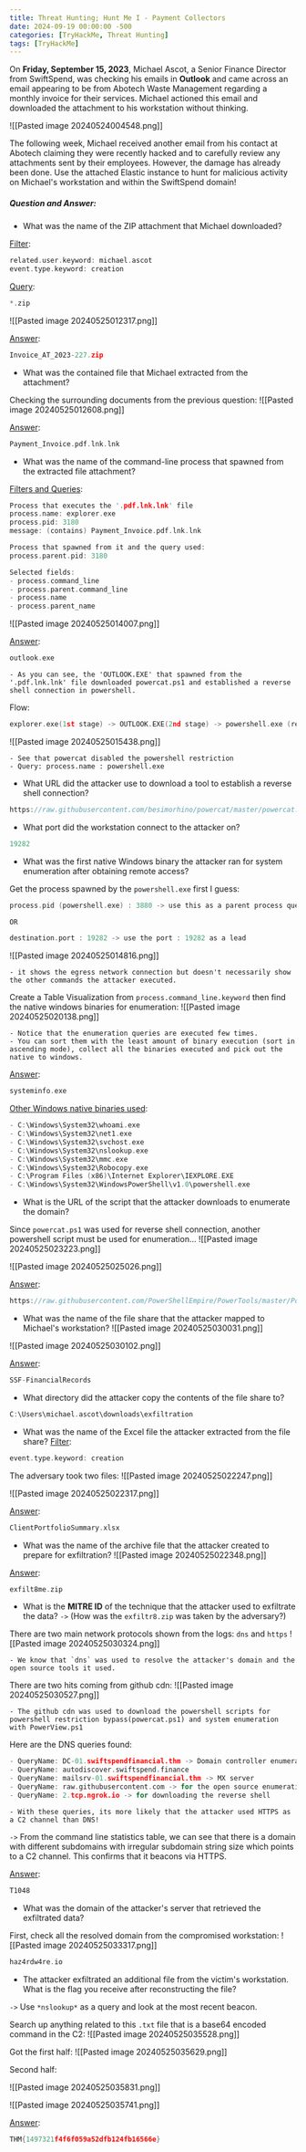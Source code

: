 ```yaml
---
title: Threat Hunting; Hunt Me I - Payment Collectors 
date: 2024-09-19 00:00:00 -500
categories: [TryHackMe, Threat Hunting]
tags: [TryHackMe]
---
```



On **Friday, September 15, 2023**, Michael Ascot, a Senior Finance Director from SwiftSpend, was checking his emails in **Outlook** and came across an email appearing to be from Abotech Waste Management regarding a monthly invoice for their services. Michael actioned this email and downloaded the attachment to his workstation without thinking.

![[Pasted image 20240524004548.png]]


The following week, Michael received another email from his contact at Abotech claiming they were recently hacked and to carefully review any attachments sent by their employees. However, the damage has already been done. Use the attached Elastic instance to hunt for malicious activity on Michael's workstation and within the SwiftSpend domain!


##### Question and Answer:

- What was the name of the ZIP attachment that Michael downloaded?

<u>Filter</u>:
```c
related.user.keyword: michael.ascot
event.type.keyword: creation
```

<u>Query</u>:
```c
*.zip
```

![[Pasted image 20240525012317.png]]

<u>Answer</u>:
```c
Invoice_AT_2023-227.zip
```


- What was the contained file that Michael extracted from the attachment?

Checking the surrounding documents from the previous question:
![[Pasted image 20240525012608.png]]

<u>Answer</u>:
```c
Payment_Invoice.pdf.lnk.lnk
```


- What was the name of the command-line process that spawned from the extracted file attachment?

<u>Filters and Queries</u>:
```c
Process that executes the '.pdf.lnk.lnk' file
process.name: explorer.exe
process.pid: 3180
message: (contains) Payment_Invoice.pdf.lnk.lnk

Process that spawned from it and the query used:
process.parent.pid: 3180

Selected fields:
- process.command_line
- process.parent.command_line
- process.name
- process.parent_name
```

![[Pasted image 20240525014007.png]]

<u>Answer</u>:
```c
outlook.exe
```

	- As you can see, the 'OUTLOOK.EXE' that spawned from the '.pdf.lnk.lnk' file downloaded powercat.ps1 and established a reverse shell connection in powershell.

Flow:
```c
explorer.exe(1st stage) -> OUTLOOK.EXE(2nd stage) -> powershell.exe (revshell)
```

![[Pasted image 20240525015438.png]]

	- See that powercat disabled the powershell restriction
	- Query: process.name : powershell.exe


- What URL did the attacker use to download a tool to establish a reverse shell connection?
```c
https://raw.githubusercontent.com/besimorhino/powercat/master/powercat.ps1
```



- What port did the workstation connect to the attacker on?
```c
19282
```


- What was the first native Windows binary the attacker ran for system enumeration after obtaining remote access?

Get the process spawned by the `powershell.exe` first I guess:
```c
process.pid (powershell.exe) : 3880 -> use this as a parent process query

OR

destination.port : 19282 -> use the port : 19282 as a lead
```

![[Pasted image 20240525014816.png]]

	- it shows the egress network connection but doesn't necessarily show the other commands the attacker executed.


Create a Table Visualization from `process.command_line.keyword` then find the native windows binaries for enumeration:
![[Pasted image 20240525020138.png]]

	- Notice that the enumeration queries are executed few times.
	- You can sort them with the least amount of binary execution (sort in ascending mode), collect all the binaries executed and pick out the native to windows.


<u>Answer</u>:
```c
systeminfo.exe
```

<u>Other Windows native binaries used</u>:
```c
- C:\Windows\System32\whoami.exe
- C:\Windows\System32\net1.exe
- C:\Windows\System32\svchost.exe
- C:\Windows\System32\nslookup.exe
- C:\Windows\System32\mmc.exe
- C:\Windows\System32\Robocopy.exe
- C:\Program Files (x86)\Internet Explorer\IEXPLORE.EXE
- C:\Windows\System32\WindowsPowerShell\v1.0\powershell.exe
```


- What is the URL of the script that the attacker downloads to enumerate the domain?

Since `powercat.ps1` was used for reverse shell connection, another powershell script must be used for enumeration...
![[Pasted image 20240525023223.png]]

![[Pasted image 20240525025026.png]]

<u>Answer</u>:
```c
https://raw.githubusercontent.com/PowerShellEmpire/PowerTools/master/PowerView/powerview.ps1
```


- What was the name of the file share that the attacker mapped to Michael's workstation?
![[Pasted image 20240525030031.png]]

![[Pasted image 20240525030102.png]]

<u>Answer</u>:
```c
SSF-FinancialRecords
```


- What directory did the attacker copy the contents of the file share to?
```c
C:\Users\michael.ascot\downloads\exfiltration
```


- What was the name of the Excel file the attacker extracted from the file share?
<u>Filter</u>:
```c
event.type.keyword: creation
```

The adversary took two files:
![[Pasted image 20240525022247.png]]

![[Pasted image 20240525022317.png]]

<u>Answer</u>:
```c
ClientPortfolioSummary.xlsx
```


- What was the name of the archive file that the attacker created to prepare for exfiltration?
![[Pasted image 20240525022348.png]]

<u>Answer</u>:
```c
exfilt8me.zip
```


- What is the **MITRE ID** of the technique that the attacker used to exfiltrate the data? `->` (How was the `exfiltr8.zip` was taken by the adversary?)

There are two main network protocols shown from the logs: `dns` and `https`
![[Pasted image 20240525030324.png]]

	- We know that `dns` was used to resolve the attacker's domain and the open source tools it used.

There are two hits coming from github cdn:
![[Pasted image 20240525030527.png]]

	- The github cdn was used to download the powershell scripts for powershell restriction bypass(powercat.ps1) and system enumeration with PowerView.ps1


Here are the DNS queries found:
```c
- QueryName: DC-01.swiftspendfinancial.thm -> Domain controller enumeration
- QueryName: autodiscover.swiftspend.finance
- QueryName: mailsrv-01.swiftspendfinancial.thm -> MX server
- QueryName: raw.githubusercontent.com -> for the open source enumeration tools/scripts
- QueryName: 2.tcp.ngrok.io -> for downloading the reverse shell
```

	- With these queries, its more likely that the attacker used HTTPS as a C2 channel than DNS!


`->` From the command line statistics table, we can see that there is a domain with different subdomains with irregular subdomain string size which points to a C2 channel. This confirms that it beacons via HTTPS.

<u>Answer</u>:
```c
T1048
```


- What was the domain of the attacker's server that retrieved the exfiltrated data?

First, check all the resolved domain from the compromised workstation:
![[Pasted image 20240525033317.png]]

```c
haz4rdw4re.io
```


- The attacker exfiltrated an additional file from the victim's workstation. What is the flag you receive after reconstructing the file?

`->` Use `*nslookup*` as a query and look at the most recent beacon.

Search up anything related to this `.txt` file that is a base64 encoded command in the C2:
![[Pasted image 20240525035528.png]]

Got the first half:
![[Pasted image 20240525035629.png]]

Second half:

![[Pasted image 20240525035831.png]]

![[Pasted image 20240525035741.png]]


<u>Answer</u>:
```c
THM{1497321f4f6f059a52dfb124fb16566e}
```
























